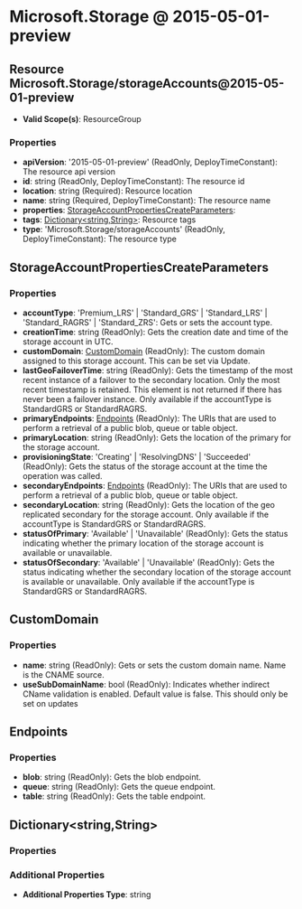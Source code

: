 # Microsoft.Storage @ 2015-05-01-preview

## Resource Microsoft.Storage/storageAccounts@2015-05-01-preview
* **Valid Scope(s)**: ResourceGroup
### Properties
* **apiVersion**: '2015-05-01-preview' (ReadOnly, DeployTimeConstant): The resource api version
* **id**: string (ReadOnly, DeployTimeConstant): The resource id
* **location**: string (Required): Resource location
* **name**: string (Required, DeployTimeConstant): The resource name
* **properties**: [StorageAccountPropertiesCreateParameters](#storageaccountpropertiescreateparameters):
* **tags**: [Dictionary<string,String>](#dictionarystringstring): Resource tags
* **type**: 'Microsoft.Storage/storageAccounts' (ReadOnly, DeployTimeConstant): The resource type

## StorageAccountPropertiesCreateParameters
### Properties
* **accountType**: 'Premium_LRS' | 'Standard_GRS' | 'Standard_LRS' | 'Standard_RAGRS' | 'Standard_ZRS': Gets or sets the account type.
* **creationTime**: string (ReadOnly): Gets the creation date and time of the storage account in UTC.
* **customDomain**: [CustomDomain](#customdomain) (ReadOnly): The custom domain assigned to this storage account. This can be set via Update.
* **lastGeoFailoverTime**: string (ReadOnly): Gets the timestamp of the most recent instance of a failover to the secondary location. Only the most recent timestamp is retained. This element is not returned if there has never been a failover instance. Only available if the accountType is StandardGRS or StandardRAGRS.
* **primaryEndpoints**: [Endpoints](#endpoints) (ReadOnly): The URIs that are used to perform a retrieval of a public blob, queue or table object.
* **primaryLocation**: string (ReadOnly): Gets the location of the primary for the storage account.
* **provisioningState**: 'Creating' | 'ResolvingDNS' | 'Succeeded' (ReadOnly): Gets the status of the storage account at the time the operation was called.
* **secondaryEndpoints**: [Endpoints](#endpoints) (ReadOnly): The URIs that are used to perform a retrieval of a public blob, queue or table object.
* **secondaryLocation**: string (ReadOnly): Gets the location of the geo replicated secondary for the storage account. Only available if the accountType is StandardGRS or StandardRAGRS.
* **statusOfPrimary**: 'Available' | 'Unavailable' (ReadOnly): Gets the status indicating whether the primary location of the storage account is available or unavailable.
* **statusOfSecondary**: 'Available' | 'Unavailable' (ReadOnly): Gets the status indicating whether the secondary location of the storage account is available or unavailable. Only available if the accountType is StandardGRS or StandardRAGRS.

## CustomDomain
### Properties
* **name**: string (ReadOnly): Gets or sets the custom domain name. Name is the CNAME source.
* **useSubDomainName**: bool (ReadOnly): Indicates whether indirect CName validation is enabled. Default value is false. This should only be set on updates

## Endpoints
### Properties
* **blob**: string (ReadOnly): Gets the blob endpoint.
* **queue**: string (ReadOnly): Gets the queue endpoint.
* **table**: string (ReadOnly): Gets the table endpoint.

## Dictionary<string,String>
### Properties
### Additional Properties
* **Additional Properties Type**: string

